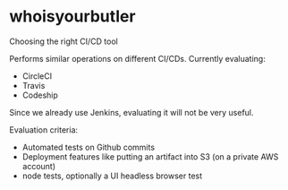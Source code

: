 # whoisyourbutler
Choosing the right CI/CD tool

Performs similar operations on different CI/CDs. 
Currently evaluating:

* CircleCI
* Travis
* Codeship

Since we already use Jenkins, evaluating it will not be very useful.

Evaluation criteria:

* Automated tests on Github commits
* Deployment features like putting an artifact into S3 (on a private AWS account)
* node tests, optionally a UI headless browser test
